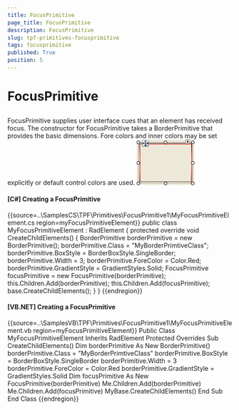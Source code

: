 ```yaml
---
title: FocusPrimitive
page_title: FocusPrimitive
description: FocusPrimitive
slug: tpf-primitives-focusprimitive
tags: focusprimitive
published: True
position: 5
---
```


# FocusPrimitive



## 

FocusPrimitive supplies user interface cues that an element has received focus. The constructor for FocusPrimitive takes a
          BorderPrimitive that provides the basic dimensions. Fore colors and inner colors may be set explicitly or default control colors are used.
        ![tpf-primitives-focusprimitive 001](images/tpf-primitives-focusprimitive001.png)

#### __[C#] Creating a FocusPrimitive__

{{source=..\SamplesCS\TPF\Primitives\FocusPrimitive1\MyFocusPrimitiveElement.cs region=myFocusPrimitiveElement}}
	    public class MyFocusPrimitiveElement : RadElement
	    {
	        protected override void CreateChildElements()
	        {
	            BorderPrimitive borderPrimitive = new BorderPrimitive();
	            borderPrimitive.Class = "MyBorderPrimtiveClass";
	            borderPrimitive.BoxStyle = BorderBoxStyle.SingleBorder;
	            borderPrimitive.Width = 3;
	            borderPrimitive.ForeColor = Color.Red;
	            borderPrimitive.GradientStyle = GradientStyles.Solid;
	            FocusPrimitive focusPrimitive = new FocusPrimitive(borderPrimitive);
	            this.Children.Add(borderPrimitive);
	            this.Children.Add(focusPrimitive);
	            base.CreateChildElements();
	        }
	    }
	{{endregion}}



#### __[VB.NET] Creating a FocusPrimitive__

{{source=..\SamplesVB\TPF\Primitives\FocusPrimitive1\MyFocusPrimitiveElement.vb region=myFocusPrimitiveElement}}
	Public Class MyFocusPrimitiveElement
	    Inherits RadElement
	    Protected Overrides Sub CreateChildElements()
	        Dim borderPrimitive As New BorderPrimitive()
	        borderPrimitive.Class = "MyBorderPrimtiveClass"
	        borderPrimitive.BoxStyle = BorderBoxStyle.SingleBorder
	        borderPrimitive.Width = 3
	        borderPrimitive.ForeColor = Color.Red
	        borderPrimitive.GradientStyle = GradientStyles.Solid
	        Dim focusPrimitive As New FocusPrimitive(borderPrimitive)
	        Me.Children.Add(borderPrimitive)
	        Me.Children.Add(focusPrimitive)
	        MyBase.CreateChildElements()
	    End Sub
	End Class
	{{endregion}}


